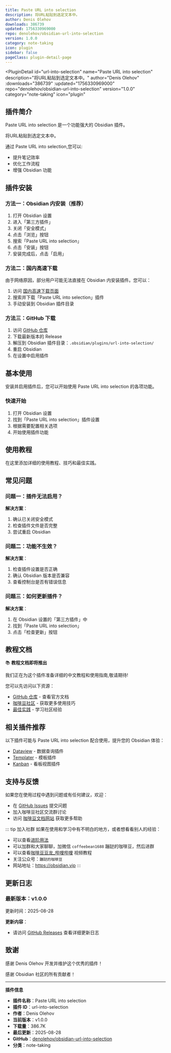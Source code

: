 ```yaml
---
title: Paste URL into selection
description: 将URL粘贴到选定文本中。
author: Denis Olehov
downloads: 386739
updated: 1756330969000
repo: denolehov/obsidian-url-into-selection
version: 1.0.0
category: note-taking
icon: plugin
sidebar: false
pageClass: plugin-detail-page
---
```


<PluginDetail
  id="url-into-selection"
  name="Paste URL into selection"
  description="将URL粘贴到选定文本中。"
  author="Denis Olehov"
  :downloads="386739"
  :updated="1756330969000"
  repo="denolehov/obsidian-url-into-selection"
  version="1.0.0"
  category="note-taking"
  icon="plugin"
>

<!-- AUTO_GENERATED_START -->
## 插件简介

Paste URL into selection 是一个功能强大的 Obsidian 插件。

将URL粘贴到选定文本中。

通过 Paste URL into selection,您可以:

- 提升笔记效率
- 优化工作流程
- 增强 Obsidian 功能

<!-- AUTO_GENERATED_END -->

<!-- AUTO_GENERATED_START -->
## 插件安装

### 方法一：Obsidian 内安装（推荐）

1. 打开 Obsidian 设置
2. 进入「第三方插件」
3. 关闭「安全模式」
4. 点击「浏览」按钮
5. 搜索「Paste URL into selection」
6. 点击「安装」按钮
7. 安装完成后，点击「启用」

### 方法二：国内高速下载

由于网络原因，部分用户可能无法直接在 Obsidian 内安装插件。您可以：

1. 访问 [国内高速下载页面](/zh/documentation/obsidian-plugins-download.html)
2. 搜索并下载「Paste URL into selection」插件
3. 手动安装到 Obsidian 插件目录

### 方法三：GitHub 下载

1. 访问 [GitHub 仓库](https://github.com/denolehov/obsidian-url-into-selection)
2. 下载最新版本的 Release
3. 解压到 Obsidian 插件目录：`.obsidian/plugins/url-into-selection/`
4. 重启 Obsidian
5. 在设置中启用插件

## 基本使用

安装并启用插件后，您可以开始使用 Paste URL into selection 的各项功能。

### 快速开始

1. 打开 Obsidian 设置
2. 找到「Paste URL into selection」插件设置
3. 根据需要配置相关选项
4. 开始使用插件功能

<!-- AUTO_GENERATED_END -->

<!-- CUSTOM_CONTENT_START:tutorial -->
## 使用教程

在这里添加详细的使用教程、技巧和最佳实践。

<!-- CUSTOM_CONTENT_END:tutorial -->

<!-- SHARED_CONTENT_START -->
## 常见问题

### 问题一：插件无法启用？

**解决方案**：
1. 确认已关闭安全模式
2. 检查插件文件是否完整
3. 尝试重启 Obsidian

### 问题二：功能不生效？

**解决方案**：
1. 检查插件设置是否正确
2. 确认 Obsidian 版本是否兼容
3. 查看控制台是否有错误信息

### 问题三：如何更新插件？

**解决方案**：
1. 在 Obsidian 设置的「第三方插件」中
2. 找到「Paste URL into selection」
3. 点击「检查更新」按钮

## 教程文档

📚 **教程文档即将推出**

我们正在为这个插件准备详细的中文教程和使用指南,敬请期待!

您可以先访问以下资源：
- [GitHub 仓库](https://github.com/denolehov/obsidian-url-into-selection) - 查看官方文档
- [咖啡豆社区](/zh/bases/) - 获取更多使用技巧
- [最佳实践](/zh/best-practices/) - 学习社区经验

## 相关插件推荐

以下插件可能与 Paste URL into selection 配合使用，提升您的 Obsidian 体验：

- [Dataview](/zh/plugins/dataview.html) - 数据查询插件
- [Templater](/zh/plugins/templater-obsidian.html) - 模板插件
- [Kanban](/zh/plugins/obsidian-kanban.html) - 看板视图插件

## 支持与反馈

如果您在使用过程中遇到问题或有任何建议，欢迎：

- 在 [GitHub Issues](https://github.com/denolehov/obsidian-url-into-selection/issues) 提交问题
- 加入咖啡豆社区交流群讨论
- 访问 [咖啡豆文档网站](https://obsidian.vip) 获取更多帮助

::: tip 加入社群
如果在使用和学习中有不明白的地方，或者想看看别人的经验：
- 可以查看[进阶用法](/zh/advanced)
- 可以加群和大家聊聊，加微信 `coffeebean1688` 蹦跶的咖啡豆，然后进群
- 可以查看[咖啡豆豆龙_哔哩哔哩](https://space.bilibili.com/618777356) 视频教程
- 关注公众号：`蹦跶的咖啡豆`
- 网站地址：https://obsidian.vip
:::
<!-- SHARED_CONTENT_END -->

<!-- AUTO_GENERATED_START -->
## 更新日志

### 最新版本：v1.0.0

更新时间：2025-08-28

**更新内容**：
- 请访问 [GitHub Releases](https://github.com/denolehov/obsidian-url-into-selection/releases) 查看详细更新日志

## 致谢

感谢 Denis Olehov 开发并维护这个优秀的插件！

感谢 Obsidian 社区的所有贡献者！

---

**插件信息**
- **插件名称**：Paste URL into selection
- **插件 ID**：url-into-selection
- **作者**：Denis Olehov
- **当前版本**：v1.0.0
- **下载量**：386.7K
- **最后更新**：2025-08-28
- **GitHub**：[denolehov/obsidian-url-into-selection](https://github.com/denolehov/obsidian-url-into-selection)
- **分类**：note-taking
<!-- AUTO_GENERATED_END -->

</PluginDetail>

